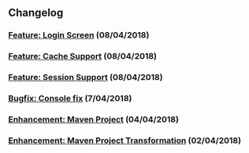 ## Changelog

### [Feature: Login Screen](https://github.com/acalvoa/earlgrey/pull/17) (08/04/2018)
### [Feature: Cache Support](https://github.com/acalvoa/earlgrey/pull/15) (08/04/2018)
### [Feature: Session Support](https://github.com/acalvoa/earlgrey/pull/14) (08/04/2018)
### [Bugfix: Console fix](https://github.com/acalvoa/earlgrey/pull/12) (7/04/2018)
### [Enhancement: Maven Project](https://github.com/acalvoa/earlgrey/pull/4) (04/04/2018)
### [Enhancement: Maven Project Transformation](https://github.com/acalvoa/earlgrey/pull/3) (02/04/2018)
